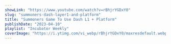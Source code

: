 ```yaml
---
showLink: "https://www.youtube.com/watch?v=rBhjrYGDxY0"
slug: "summoners-dash-layer1-and-platform"
title: "Summoners Game To Use Dash L1 + Platform"
publishDate: "2023-04-10"
playlist: "Incubator Weekly"
coverImage: "https://i.ytimg.com/vi_webp/rBhjrYGDxY0/maxresdefault.webp"
---
```

